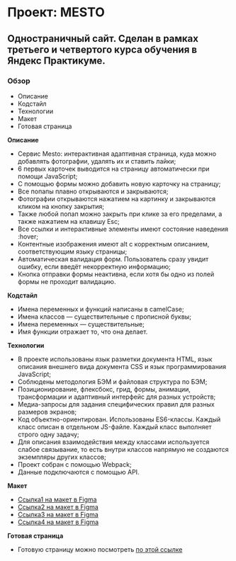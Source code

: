 # Проект: MESTO

## Одностраничный сайт. Сделан в рамках третьего и четвертого курса обучения в Яндекс Практикуме.

### Обзор
* Описание
* Кодстайл
* Технологии
* Макет
* Готовая страница

**Описание**

- Сервис Mesto: интерактивная адаптивная страница, куда можно добавлять фотографии, удалять их и ставить лайки;
- 6 первых карточек выводится на страницу автоматически при помощи JavaScript;
- С помощью формы можно добавить новую карточку на страницу;
- Все попапы плавно открываются и закрываются;
- Фотографии открываются нажатием на картинку и закрываются кликом на кнопку закрытия;
- Также любой попап можно закрыть при клике за его пределами, а также нажатием на клавишу Esc;
- Все ссылки и интерактивные элементы имеют состояние наведения :hover;
- Контентные изображения имеют alt с корректным описанием, соответствующим языку страницы;
- Автоматическая валидация форм. Пользователь сразу увидит ошибку, если введёт некорректную информацию;
- Кнопка отправки формы неактивна, если хотя бы одно из полей формы не проходит валидацию.

**Кодстайл**

- Имена переменных и функций написаны в camelCase;
- Имена классов — существительные с прописной буквы;
- Имена переменных — существительные;
- Имя функции отражает то, что она делает.

**Технологии**

- В проекте использованы язык разметки документа HTML, язык описания внешнего вида документа CSS и язык программирования JavaScript;
- Соблюдены методология БЭМ и файловая структура по БЭМ;
- Позиционирование, флексбокс, грид, формы, анимации, трансформации и адаптивный интерфейс для разных устройств;
- Медиа-запросы для задания специфических правил для разных размеров экранов;
- Код объектно-ориентирован. Использованы ES6-классы. Каждый класс описан в отдельном JS-файле. Каждый класс выполняет строго одну задачу;
- Для описания взаимодействия между классами используется слабое связывание, то есть внутри классов напрямую не создаются экземпляры других классов;
- Проект собран с помощью Webpack;
- Данные подключаются с помощью API.

**Макет**

* [Ссылка1 на макет в Figma](https://www.figma.com/file/2cn9N9jSkmxD84oJik7xL7/JavaScript.-Sprint-4?node-id=0%3A1)
* [Ссылка2 на макет в Figma](https://www.figma.com/file/bjyvbKKJN2naO0ucURl2Z0/JavaScript.-Sprint-5?node-id=0%3A1)
* [Ссылка3 на макет в Figma](https://www.figma.com/file/kRVLKwYG3d1HGLvh7JFWRT/JavaScript.-Sprint-6?node-id=0%3A1)
* [Ссылка4 на макет в Figma](https://www.figma.com/file/PSdQFRHoxXJFs2FH8IXViF/JavaScript-9-sprint?node-id=0%3A1)

**Готовая страница**

* Готовую страницу можно посмотреть [по этой ссылке](https://uladzimirfilipau.github.io/mesto/)
